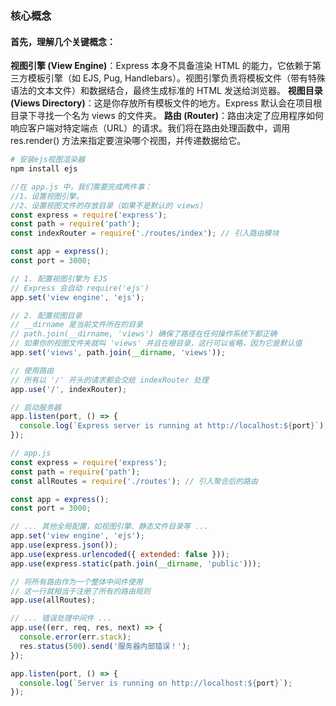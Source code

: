 ### 核心概念
#### 首先，理解几个关键概念：

**视图引擎 (View Engine)**：Express 本身不具备渲染 HTML 的能力，它依赖于第三方模板引擎（如 EJS, Pug, Handlebars）。视图引擎负责将模板文件（带有特殊语法的文本文件）和数据结合，最终生成标准的 HTML 发送给浏览器。
**视图目录 (Views Directory)**：这是你存放所有模板文件的地方。Express 默认会在项目根目录下寻找一个名为 views 的文件夹。
**路由 (Router)**：路由决定了应用程序如何响应客户端对特定端点（URL）的请求。我们将在路由处理函数中，调用 res.render() 方法来指定要渲染哪个视图，并传递数据给它。

```bash
# 安装ejs视图渲染器
npm install ejs
```



```javascript
//在 app.js 中，我们需要完成两件事：
//1、设置视图引擎。
//2、设置视图文件的存放目录（如果不是默认的 views）
const express = require('express');
const path = require('path');
const indexRouter = require('./routes/index'); // 引入路由模块

const app = express();
const port = 3000;

// 1. 配置视图引擎为 EJS
// Express 会自动 require('ejs')
app.set('view engine', 'ejs');

// 2. 配置视图目录
// __dirname 是当前文件所在的目录
// path.join(__dirname, 'views') 确保了路径在任何操作系统下都正确
// 如果你的视图文件夹就叫 'views' 并且在根目录，这行可以省略，因为它是默认值
app.set('views', path.join(__dirname, 'views'));

// 使用路由
// 所有以 '/' 开头的请求都会交给 indexRouter 处理
app.use('/', indexRouter);

// 启动服务器
app.listen(port, () => {
  console.log(`Express server is running at http://localhost:${port}`);
});
```

```javascript
// app.js
const express = require('express');
const path = require('path');
const allRoutes = require('./routes'); // 引入聚合后的路由

const app = express();
const port = 3000;

// ... 其他全局配置，如视图引擎、静态文件目录等 ...
app.set('view engine', 'ejs');
app.use(express.json());
app.use(express.urlencoded({ extended: false }));
app.use(express.static(path.join(__dirname, 'public')));

// 将所有路由作为一个整体中间件使用
// 这一行就相当于注册了所有的路由规则
app.use(allRoutes);

// ... 错误处理中间件 ...
app.use((err, req, res, next) => {
  console.error(err.stack);
  res.status(500).send('服务器内部错误！');
});

app.listen(port, () => {
  console.log(`Server is running on http://localhost:${port}`);
});

```